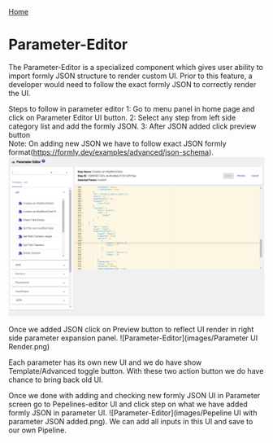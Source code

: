 [Home](readme.md)
# Parameter-Editor 
The Parameter-Editor is a specialized component which gives user ability to import formly JSON structure to render custom UI. Prior to this feature,
a developer would  need to follow the exact formly JSON to correctly render the UI.

Steps to follow in parameter editor
  1: Go to menu panel in home page and click on Parameter Editor UI button. 
  2: Select any step from left side category list and add the formly JSON.
  3: After JSON added click preview button  
  Note: On adding new JSON we have to follow exact JSON formly format(https://formly.dev/examples/advanced/json-schema).
![Parameter-Editor](images/parameter_editor.png) 
 

Once we added JSON click on Preview button to reflect UI render in right side parameter expansion panel.
![Parameter-Editor](images/Parameter UI Render.png) 

Each parameter has its own new UI and we do have show Template/Advanced toggle button. With these two action button we do have chance to bring back old UI.


 Once we done with adding and checking new formly JSON UI in Parameter screen go to Pepelines-editor UI and click step on what we have added formly JSON in parameter UI. 
![Parameter-Editor](images/Pepeline UI with parameter JSON added.png).
We can add all inputs in this UI and save to our own Pipeline.
